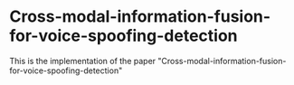 # Cross-modal-information-fusion-for-voice-spoofing-detection
This is the implementation of the paper "Cross-modal-information-fusion-for-voice-spoofing-detection"
